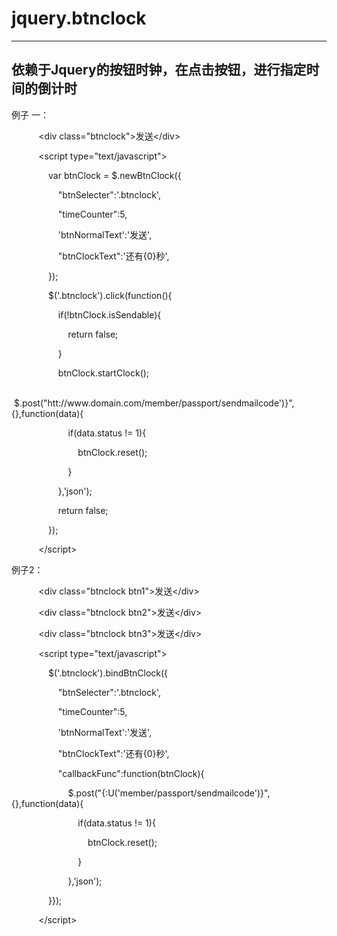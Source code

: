 # jquery.btnclock
--------------------------
依赖于Jquery的按钮时钟，在点击按钮，进行指定时间的倒计时
--------------------------
<p>
	例子 一： &nbsp;&nbsp;&nbsp;&nbsp;&nbsp;&nbsp;&nbsp;&nbsp;&nbsp;
</p>
<p>
	&nbsp;&nbsp;&nbsp;&nbsp;&nbsp;&nbsp;&nbsp;&nbsp;&nbsp;&nbsp; &lt;div class="btnclock"&gt;发送&lt;/div&gt;
</p>
<p>
	&nbsp; &nbsp; &nbsp; &nbsp; &nbsp; &nbsp;&lt;script type="text/javascript"&gt;
</p>
<p>
	&nbsp; &nbsp; &nbsp; &nbsp; &nbsp; &nbsp; &nbsp; &nbsp;var btnClock = $.newBtnClock({
</p>
<p>
	&nbsp; &nbsp; &nbsp; &nbsp; &nbsp; &nbsp; &nbsp; &nbsp; &nbsp; &nbsp;"btnSelecter":'.btnclock',
</p>
<p>
	&nbsp; &nbsp; &nbsp; &nbsp; &nbsp; &nbsp; &nbsp; &nbsp; &nbsp; &nbsp;"timeCounter":5,
</p>
<p>
	&nbsp; &nbsp; &nbsp; &nbsp; &nbsp; &nbsp; &nbsp; &nbsp; &nbsp; &nbsp;'btnNormalText':'发送',
</p>
<p>
	&nbsp; &nbsp; &nbsp; &nbsp; &nbsp; &nbsp; &nbsp; &nbsp; &nbsp; &nbsp;"btnClockText":'还有{0}秒',
</p>
<p>
	&nbsp; &nbsp; &nbsp; &nbsp; &nbsp; &nbsp; &nbsp; &nbsp;});
</p>
<p>
	&nbsp; &nbsp; &nbsp; &nbsp; &nbsp; &nbsp; &nbsp; &nbsp;$('.btnclock').click(function(){
</p>
<p>
	&nbsp; &nbsp; &nbsp; &nbsp; &nbsp; &nbsp; &nbsp; &nbsp; &nbsp; &nbsp;if(!btnClock.isSendable){
</p>
<p>
	&nbsp; &nbsp; &nbsp; &nbsp; &nbsp; &nbsp; &nbsp; &nbsp; &nbsp; &nbsp; &nbsp; &nbsp;return false;
</p>
<p>
	&nbsp; &nbsp; &nbsp; &nbsp; &nbsp; &nbsp; &nbsp; &nbsp; &nbsp; &nbsp;}
</p>
<p>
	&nbsp; &nbsp; &nbsp; &nbsp; &nbsp; &nbsp; &nbsp; &nbsp; &nbsp; &nbsp;btnClock.startClock();
</p>
<p>
	&nbsp; &nbsp; &nbsp; &nbsp; &nbsp; &nbsp; &nbsp; &nbsp; &nbsp; &nbsp;$.post("htt://www.domain.com/member/passport/sendmailcode')}",{},function(data){
</p>
<p>
	&nbsp; &nbsp; &nbsp; &nbsp; &nbsp; &nbsp; &nbsp; &nbsp; &nbsp; &nbsp; &nbsp; &nbsp;if(data.status != 1){
</p>
<p>
	&nbsp; &nbsp; &nbsp; &nbsp; &nbsp; &nbsp; &nbsp; &nbsp; &nbsp; &nbsp; &nbsp; &nbsp; &nbsp; &nbsp;btnClock.reset();
</p>
<p>
	&nbsp; &nbsp; &nbsp; &nbsp; &nbsp; &nbsp; &nbsp; &nbsp; &nbsp; &nbsp; &nbsp; &nbsp;}
</p>
<p>
	&nbsp; &nbsp; &nbsp; &nbsp; &nbsp; &nbsp; &nbsp; &nbsp; &nbsp; &nbsp;},'json');
</p>
<p>
	&nbsp; &nbsp; &nbsp; &nbsp; &nbsp; &nbsp; &nbsp; &nbsp; &nbsp; &nbsp;return false;
</p>
<p>
	&nbsp; &nbsp; &nbsp; &nbsp; &nbsp; &nbsp; &nbsp; &nbsp;});
</p>
<p>
	&nbsp; &nbsp; &nbsp; &nbsp; &nbsp; &nbsp;&lt;/script&gt;
</p>
<p>
	例子2：
</p>
<p>
	<p>
		&nbsp;&nbsp;&nbsp;&nbsp;&nbsp;&nbsp;&nbsp;&nbsp;&nbsp;&nbsp; &lt;div class="btnclock btn1"&gt;发送&lt;/div&gt;
	</p>
	<p>
		&nbsp; &nbsp; &nbsp; &nbsp; &nbsp; &nbsp;&lt;div class="btnclock btn2"&gt;发送&lt;/div&gt;
	</p>
	<p>
		&nbsp; &nbsp; &nbsp; &nbsp; &nbsp; &nbsp;&lt;div class="btnclock btn3"&gt;发送&lt;/div&gt;
	</p>
	<p>
		&nbsp; &nbsp; &nbsp; &nbsp; &nbsp; &nbsp;&lt;script type="text/javascript"&gt;
	</p>
	<p>
		&nbsp; &nbsp; &nbsp; &nbsp; &nbsp; &nbsp; &nbsp; &nbsp;$('.btnclock').bindBtnClock({
	</p>
	<p>
		&nbsp; &nbsp; &nbsp; &nbsp; &nbsp; &nbsp; &nbsp; &nbsp; &nbsp; &nbsp;"btnSelecter":'.btnclock',
	</p>
	<p>
		&nbsp; &nbsp; &nbsp; &nbsp; &nbsp; &nbsp; &nbsp; &nbsp; &nbsp; &nbsp;"timeCounter":5,
	</p>
	<p>
		&nbsp; &nbsp; &nbsp; &nbsp; &nbsp; &nbsp; &nbsp; &nbsp; &nbsp; &nbsp;'btnNormalText':'发送',
	</p>
	<p>
		&nbsp; &nbsp; &nbsp; &nbsp; &nbsp; &nbsp; &nbsp; &nbsp; &nbsp; &nbsp;"btnClockText":'还有{0}秒',
	</p>
	<p>
		&nbsp; &nbsp; &nbsp; &nbsp; &nbsp; &nbsp; &nbsp; &nbsp; &nbsp; &nbsp;"callbackFunc":function(btnClock){
	</p>
	<p>
		&nbsp; &nbsp; &nbsp; &nbsp; &nbsp; &nbsp; &nbsp; &nbsp; &nbsp; &nbsp; &nbsp; &nbsp;$.post("{:U('member/passport/sendmailcode')}",{},function(data){
	</p>
	<p>
		&nbsp; &nbsp; &nbsp; &nbsp; &nbsp; &nbsp; &nbsp; &nbsp; &nbsp; &nbsp; &nbsp; &nbsp; &nbsp; &nbsp;if(data.status != 1){
	</p>
	<p>
		&nbsp; &nbsp; &nbsp; &nbsp; &nbsp; &nbsp; &nbsp; &nbsp; &nbsp; &nbsp; &nbsp; &nbsp; &nbsp; &nbsp; &nbsp; &nbsp;btnClock.reset();
	</p>
	<p>
		&nbsp; &nbsp; &nbsp; &nbsp; &nbsp; &nbsp; &nbsp; &nbsp; &nbsp; &nbsp; &nbsp; &nbsp; &nbsp; &nbsp;}
	</p>
	<p>
		&nbsp; &nbsp; &nbsp; &nbsp; &nbsp; &nbsp; &nbsp; &nbsp; &nbsp; &nbsp; &nbsp; &nbsp;},'json');
	</p>
	<p>
		&nbsp; &nbsp; &nbsp; &nbsp; &nbsp; &nbsp; &nbsp; &nbsp;}});
	</p>
	<p>
		&nbsp; &nbsp; &nbsp; &nbsp; &nbsp; &nbsp;&lt;/script&gt;
	</p>
</p>

